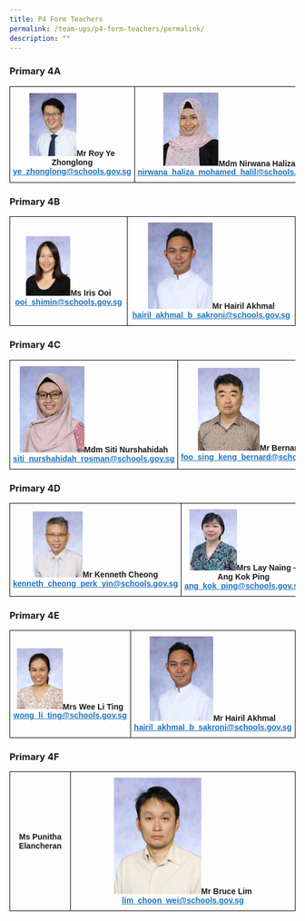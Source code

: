 ```yaml
---
title: P4 Form Teachers
permalink: /team-ups/p4-form-teachers/permalink/
description: ""
---
```

### **Primary 4A**

<style type="text/css">
.tg  {border-collapse:collapse;border-spacing:0;}
.tg td{border-color:black;border-style:solid;border-width:1px;font-family:Arial, sans-serif;font-size:14px;
  overflow:hidden;padding:10px 5px;word-break:normal;}
.tg th{border-color:black;border-style:solid;border-width:1px;font-family:Arial, sans-serif;font-size:14px;
  font-weight:normal;overflow:hidden;padding:10px 5px;word-break:normal;}
.tg .tg-f4yw{background-color:#FFF;text-align:center;vertical-align:middle}
.tg .tg-vgmr{background-color:#;text-align:center;vertical-align:middle}
</style>
<table class="tg">
<thead>
  <tr>
    <td colspan="2" class="tg-vgmr"><img style="width:40%" src="/images/Our%20Team%20UPS/P4%20Form%20Teachers/mr%20roy%20ye%20zhonglong.jpg"><span style="font-weight:bold">Mr Roy Ye Zhonglong</span><br><span style="font-weight:bold"><a rel="noopener noreferrer" target="_blank" href="mailto:ye_zhonglong@schools.gov.sg"><span style="text-decoration:underline;color:#1E73BE;background-color:transparent">ye_zhonglong@schools.gov.sg</span></a></span></td>
    <td class="tg-vgmr"><img style="width:30%" src="/images/Our%20Team%20UPS/Malay%20Language%20Teachers/mdm%20nirwana%20haliza%20bte%20mohamed%20hal.jpg"><span style="font-weight:bold">Mdm Nirwana Haliza</span><br><span style="font-weight:bold"><a rel="noopener noreferrer" target="_blank" href="mailto:nirwana_haliza_mohamed_halil@schools.gov.sg"><span style="text-decoration:underline;color:#1E73BE;background-color:transparent">nirwana_haliza_mohamed_halil@schools.gov.sg</span></a></span><br>
		</td>
	</tr>
</thead>
</table>

### **Primary 4B**

<style type="text/css">
.tg  {border-collapse:collapse;border-spacing:0;}
.tg td{border-color:black;border-style:solid;border-width:1px;font-family:Arial, sans-serif;font-size:14px;
  overflow:hidden;padding:10px 5px;word-break:normal;}
.tg th{border-color:black;border-style:solid;border-width:1px;font-family:Arial, sans-serif;font-size:14px;
  font-weight:normal;overflow:hidden;padding:10px 5px;word-break:normal;}
.tg .tg-f4yw{background-color:#FFF;text-align:center;vertical-align:middle}
.tg .tg-vgmr{background-color:#;text-align:center;vertical-align:middle}
</style>
<table class="tg">
<thead>
  <tr>
    <td colspan="2" class="tg-vgmr"><img style="width:40%" src="/images/Our%20Team%20UPS/P4%20Form%20Teachers/ms%20iris%20ooi%20shimin.jpg"><span style="font-weight:bold">Ms Iris Ooi</span><br><span style="font-weight:bold"><a rel="noopener noreferrer" target="_blank" href="mailto:ooi_shimin@schools.gov.sg"><span style="text-decoration:underline;color:#1E73BE;background-color:transparent">ooi_shimin@schools.gov.sg</span></a></span></td>
    <td class="tg-vgmr"><img style="width:40%" src="/images/Our%20Team%20UPS/PE%20Teachers/mr%20hairil%20akhmal%20b%20sakroni.jpg"><span style="font-weight:bold">Mr Hairil Akhmal</span><br><span style="font-weight:bold"><a rel="noopener noreferrer" target="_blank" href="mailto:hairil_akhmal_b_sakroni@schools.gov.sg"><span style="text-decoration:underline;color:#1E73BE;background-color:transparent">hairil_akhmal_b_sakroni@schools.gov.sg</span></a></span><br>
		</td>
	</tr>
</thead>
</table>

### **Primary 4C**

<style type="text/css">
.tg  {border-collapse:collapse;border-spacing:0;}
.tg td{border-color:black;border-style:solid;border-width:1px;font-family:Arial, sans-serif;font-size:14px;
  overflow:hidden;padding:10px 5px;word-break:normal;}
.tg th{border-color:black;border-style:solid;border-width:1px;font-family:Arial, sans-serif;font-size:14px;
  font-weight:normal;overflow:hidden;padding:10px 5px;word-break:normal;}
.tg .tg-f4yw{background-color:#FFF;text-align:center;vertical-align:middle}
.tg .tg-vgmr{background-color:#;text-align:center;vertical-align:middle}
</style>
<table class="tg">
<thead>
  <tr>
    <td colspan="2" class="tg-vgmr"><img style="width:40%" src="/images/Our%20Team%20UPS/P4%20Form%20Teachers/mdm%20siti%20nurshahidah%20binte%20rosman.jpg"><span style="font-weight:bold">Mdm Siti Nurshahidah</span><br><span style="font-weight:bold"><a rel="noopener noreferrer" target="_blank" href="mailto:siti_nurshahidah_rosman@schools.gov.sg"><span style="text-decoration:underline;color:#1E73BE;background-color:transparent">siti_nurshahidah_rosman@schools.gov.sg</span></a></span></td>
    <td class="tg-vgmr"><img style="width:40%" src="/images/Our%20Team%20UPS/P3%20Form%20Teachers/mr%20foo%20sing%20keng%20bernard.jpg"><span style="font-weight:bold">Mr Bernard Foo</span><br><span style="font-weight:bold"><a rel="noopener noreferrer" target="_blank" href="mailto:foo_sing_keng_bernard@schools.gov.sg"><span style="text-decoration:underline;color:#1E73BE;background-color:transparent">foo_sing_keng_bernard@schools.gov.sg</span></a></span><br>
		</td>
	</tr>
</thead>
</table>

### **Primary 4D**

<style type="text/css">
.tg  {border-collapse:collapse;border-spacing:0;}
.tg td{border-color:black;border-style:solid;border-width:1px;font-family:Arial, sans-serif;font-size:14px;
  overflow:hidden;padding:10px 5px;word-break:normal;}
.tg th{border-color:black;border-style:solid;border-width:1px;font-family:Arial, sans-serif;font-size:14px;
  font-weight:normal;overflow:hidden;padding:10px 5px;word-break:normal;}
.tg .tg-f4yw{background-color:#FFF;text-align:center;vertical-align:middle}
.tg .tg-vgmr{background-color:#;text-align:center;vertical-align:middle}
</style>
<table class="tg">
<thead>
  <tr>
    <td colspan="2" class="tg-vgmr"><img style="width:30%" src="/images/Our%20Team%20UPS/P4%20Form%20Teachers/mr%20cheong%20perk%20yin%20kenneth.jpg"><span style="font-weight:bold">Mr Kenneth Cheong</span><br><span style="font-weight:bold"><a rel="noopener noreferrer" target="_blank" href="mailto:kenneth_cheong_perk_yin@schools.gov.sg"><span style="text-decoration:underline;color:#1E73BE;background-color:transparent">kenneth_cheong_perk_yin@schools.gov.sg</span></a></span></td>
    <td class="tg-vgmr"><img style="width:40%" src="/images/Our%20Team%20UPS/SL%20&%20Middle%20Management/Middle%20Management/Kok%20ping.png"><span style="font-weight:bold">Mrs Lay Naing – Ang Kok Ping</span><br><span style="font-weight:bold"><a rel="noopener noreferrer" target="_blank" href="mailto:ang_kok_ping@schools.gov.sg"><span style="text-decoration:underline;color:#1E73BE;background-color:transparent">ang_kok_ping@schools.gov.sg</span></a></span><br>
		</td>
	</tr>
</thead>
</table>

### **Primary 4E**

<style type="text/css">
.tg  {border-collapse:collapse;border-spacing:0;}
.tg td{border-color:black;border-style:solid;border-width:1px;font-family:Arial, sans-serif;font-size:14px;
  overflow:hidden;padding:10px 5px;word-break:normal;}
.tg th{border-color:black;border-style:solid;border-width:1px;font-family:Arial, sans-serif;font-size:14px;
  font-weight:normal;overflow:hidden;padding:10px 5px;word-break:normal;}
.tg .tg-f4yw{background-color:#FFF;text-align:center;vertical-align:middle}
.tg .tg-vgmr{background-color:#;text-align:center;vertical-align:middle}
</style>
<table class="tg">
<thead>
  <tr>
    <td colspan="2" class="tg-vgmr"><img style="width:40%" src="/images/Our%20Team%20UPS/P4%20Form%20Teachers/mrs%20wee-wong%20li%20ting.jpg"><span style="font-weight:bold">Mrs Wee Li Ting</span><br><span style="font-weight:bold"><a rel="noopener noreferrer" target="_blank" href="mailto:wong_li_ting@schools.gov.sg"><span style="text-decoration:underline;color:#1E73BE;background-color:transparent">wong_li_ting@schools.gov.sg</span></a></span></td>
    <td class="tg-vgmr"><img style="width:40%" src="/images/Our%20Team%20UPS/PE%20Teachers/mr%20hairil%20akhmal%20b%20sakroni.jpg"><span style="font-weight:bold">Mr Hairil Akhmal</span><br><span style="font-weight:bold"><a rel="noopener noreferrer" target="_blank" href="mailto:hairil_akhmal_b_sakroni@schools.gov.sg"><span style="text-decoration:underline;color:#1E73BE;background-color:transparent">hairil_akhmal_b_sakroni@schools.gov.sg</span></a></span><br>
		</td>
	</tr>
</thead>
</table>

### **Primary 4F**

<style type="text/css">
.tg  {border-collapse:collapse;border-spacing:0;}
.tg td{border-color:black;border-style:solid;border-width:1px;font-family:Arial, sans-serif;font-size:14px;
  overflow:hidden;padding:10px 5px;word-break:normal;}
.tg th{border-color:black;border-style:solid;border-width:1px;font-family:Arial, sans-serif;font-size:14px;
  font-weight:normal;overflow:hidden;padding:10px 5px;word-break:normal;}
.tg .tg-f4yw{background-color:#FFF;text-align:center;vertical-align:middle}
.tg .tg-vgmr{background-color:#;text-align:center;vertical-align:middle}
</style>
<table class="tg">
<thead>
  <tr>
    <td colspan="2" class="tg-vgmr"><img style="width:40%" src=""><span style="font-weight:bold">Ms Punitha Elancheran</span><br><span style="font-weight:bold"><a rel="noopener noreferrer" target="_blank" href="mailto:"><span style="text-decoration:underline;color:#1E73BE;background-color:transparent"></span></a></span></td>
    <td class="tg-vgmr"><img style="width:40%" src="/images/Our%20Team%20UPS/PE%20Teachers/mr%20bruce%20lim%20choon%20wei.jpg"><span style="font-weight:bold">Mr Bruce Lim</span><br><span style="font-weight:bold"><a rel="noopener noreferrer" target="_blank" href="mailto:lim_choon_wei@schools.gov.sg"><span style="text-decoration:underline;color:#1E73BE;background-color:transparent">lim_choon_wei@schools.gov.sg</span></a></span><br>
		</td>
	</tr>
</thead>
</table>